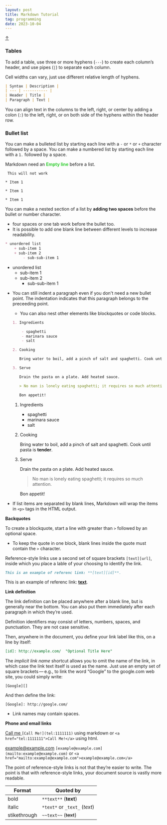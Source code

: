 ```yaml
---
layout: post
title: Markdown Tutorial
tag: programming
date: 2023-10-04
---
```


<a class="top-link hide" href="#" id="js-top">↑</a>



### **Tables**

To add a table, use three or more hyphens (`---`) to create each column’s header, and use pipes (`|`) to separate each column.

Cell widths can vary, just use different relative length of hyphens.

```markdown
| Syntax | Description |
| --- | ----------- |
| Header | Title |
| Paragraph | Text |
```



You can align text in the columns to the left, right, or center by adding a colon (`:`) to the left, right, or on both side of the hyphens within the header row.



### **Bullet list**

You can make a bulleted list by starting each line with a `-` or `*` or `+` character followed by a space. You can make a numbered list by starting each line with a `1.` followed by a space.

Markdown need an <span style='color:#32CD32'>**Empty line**</span> before a list.

` This will not work`

`* Item 1`

`* Item 1`

`* Item 1`



You can make a nested section of a list by **adding two spaces** before the bullet or number character.

- four spaces or one tab work before the bullet too.
- It is possible to add one blank line between different levels to increase readability.

```markdown
* unordered list
    + sub-item 1 
    + sub-item 2 
        - sub-sub-item 1
```

* unordered list
    + sub-item 1 
    + sub-item 2 
        - sub-sub-item 1

- You can still indent a paragraph even if you don't need a new bullet point. The indentation indicates that this paragraph belongs to the preceeding point.

  - You can also nest other elements like blockquotes or code blocks.

  ```markdown
  1. Ingredients
  
      - spaghetti
      - marinara sauce
      - salt
  
  2. Cooking
  
     Bring water to boil, add a pinch of salt and spaghetti. Cook until pasta is **tender**.
  
  3. Serve
  
     Drain the pasta on a plate. Add heated sauce. 
  
     > No man is lonely eating spaghetti; it requires so much attention.
  
     Bon appetit!
  ```

  1. Ingredients

     - spaghetti
     - marinara sauce
     - salt

  2. Cooking

     Bring water to boil, add a pinch of salt and spaghetti. Cook until pasta is **tender**.

  3. Serve

     Drain the pasta on a plate. Add heated sauce. 

     > No man is lonely eating spaghetti; it requires so much attention.

     Bon appetit!

  

- If list items are separated by blank lines, Markdown will wrap the items in `<p>` tags in the HTML output. 





**Backquotes**

To create a blockquote, start a line with greater than `>` followed by an optional space.

- To keep the quote in one block, blank lines inside the quote must contain the `>` character.







Reference-style links use a second set of square brackets `[text][url]`, inside which you place a lable of your choosing to identify the link.

```markdown
This is an example of referenc link: **[text][id]**.
```

This is an example of referenc link: **[text][id]**.



**Link definition**

The link definition can be placed anywhere after a blank line, but is generally near the bottom. You can also put them immediately after each paragraph in which they’re used.

Definition identifiers may consist of letters, numbers, spaces, and punctuation. They are not case sensitive.

Then, anywhere in the document, you define your link label like this, on a line by itself:

```markdown
[id]: http://example.com/  "Optional Title Here"
```



The *implicit link name* shortcut allows you to omit the name of the link, in which case the link text itself is used as the name. Just use an empty set of square brackets — e.g., to link the word “Google” to the google.com web site, you could simply write:

```
[Google][]
```

And then define the link:

```
[Google]: http://google.com/
```

- Link names may contain spaces.



**Phone and email links**

[Call me ](tel:111111) `[Call Me!](tel:1111111)` using markdown or `<a href="tel:1111111">Call Me!</a>` using html.

[example@example.com](mailto:example@example.com) `[example@example.com](mailto:example@example.com)` or `<a href="mailto:example@example.com">example@example.com</a>`





The point of reference-style links is not that they’re easier to write. The point is that with reference-style links, your document source is vastly more readable.



| Format       | Quoted by                     |
| ------------ | ----------------------------- |
| bold         | `**text**` (**text**)         |
| italic       | `*text*` or `_text_` (*text*) |
| stikethrough | `~~text~~` (~~text~~)         |









[id]: https://my1396.github.io/EK369E/	"title"

